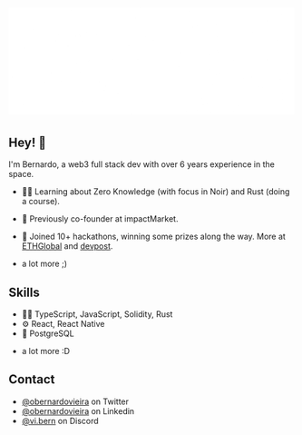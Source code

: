 <h1 align="center">
  <img src="./newnameanimated.gif" alt="Bernardo" />
</h1>

## Hey! 👋
I'm Bernardo, a web3 full stack dev with over 6 years experience in the space.

- 👨‍💻 Learning about Zero Knowledge (with focus in Noir) and Rust (doing a course).

- 🦔 Previously co-founder at impactMarket.

- 🧭 Joined 10+ hackathons, winning some prizes along the way. More at [ETHGlobal](https://ethglobal.com/) and [devpost](https://devpost.com/obernardovieira).

+ a lot more ;)

## Skills
- 👨‍💻 TypeScript, JavaScript, Solidity, Rust
- ⚙️ React, React Native
- 💽 PostgreSQL
+ a lot more :D

## Contact
- [@obernardovieira](https://twitter.com/obernardovieira) on Twitter
- [@obernardovieira](https://linkedin.com/in/obernardovieira) on Linkedin
- [@vi.bern](https://discord.gg/vi.bern) on Discord
